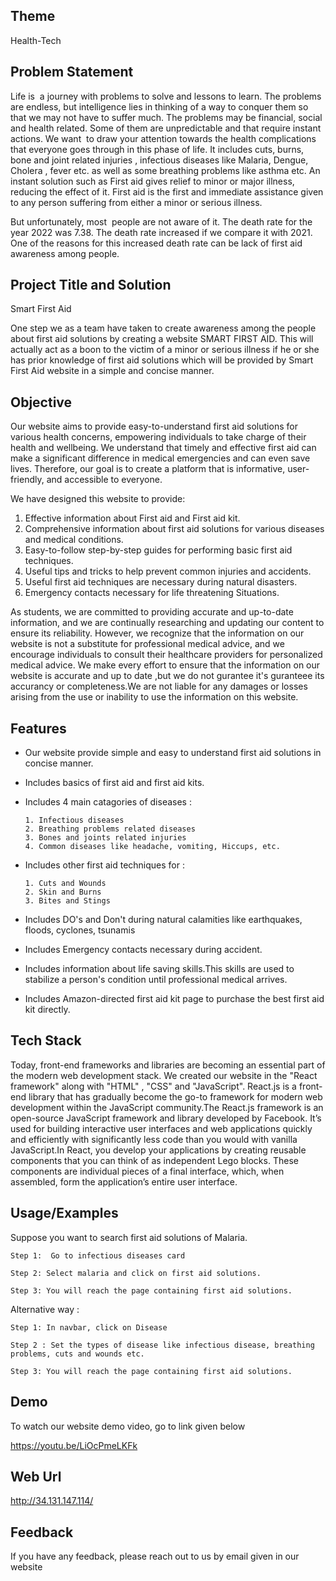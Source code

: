 ## Theme
Health-Tech


## Problem Statement
Life is  a journey with problems to solve and lessons to learn. The problems are endless, but intelligence lies in thinking of a way to conquer them so that we may not have to suffer much. The problems may be financial, social and health related. Some of them are unpredictable and that require instant actions. We want  to draw your attention towards the health complications that everyone goes through in this phase of life. It includes cuts, burns, bone and joint related injuries , infectious diseases like Malaria, Dengue, Cholera , fever etc. as well as some breathing problems like asthma etc. An instant solution such as First aid gives relief to minor or major illness, reducing the effect of it. First aid is the first and immediate assistance given to any person suffering from either a minor or serious illness.

But unfortunately, most  people are not aware of it. The death rate for the year 2022 was 7.38. The death rate increased if we compare it with 2021. One of the reasons for this increased death rate can be lack of first aid awareness among people. 

## Project Title and Solution
Smart First Aid 

One step we as a team have taken to create awareness among the people about first aid solutions by creating a website SMART FIRST AID. This will actually act as a boon to the victim of a minor or serious illness if he or she has prior knowledge of first aid solutions which will be provided by Smart First Aid website in a simple and concise manner.

## Objective

Our website aims to provide easy-to-understand first aid solutions for various health concerns, empowering individuals to take charge of their health and wellbeing. We understand that timely and effective first aid can make a significant difference in medical emergencies and can even save lives. Therefore, our goal is to create a platform that is informative, user-friendly, and accessible to everyone.

We have designed this website to provide:
1. Effective information about First aid and First aid kit.
2. Comprehensive information about first aid solutions for various diseases and medical conditions.
3. Easy-to-follow step-by-step guides for performing basic first aid techniques.
4. Useful tips and tricks to help prevent common injuries and accidents.
5. Useful first aid techniques are necessary during natural disasters.
6. Emergency contacts necessary for life threatening Situations.


As students, we are committed to providing accurate and up-to-date information, and we are continually researching and updating our content to ensure its reliability. However, we recognize that the information on our website is not a substitute for professional medical advice, and we encourage individuals to consult their healthcare providers for personalized medical advice. We make every effort to ensure that the information on our website is accurate and up to date ,but we do not gurantee it's guranteee its accurancy or completeness.We are not liable for any damages or losses arising from the use or inability to use the information on this website.
 




## Features

- Our website provide simple and easy to understand first aid solutions in concise manner.

- Includes basics of first aid and first aid kits.

- Includes 4 main catagories of diseases : 
      
      1. Infectious diseases
      2. Breathing problems related diseases
      3. Bones and joints related injuries
      4. Common diseases like headache, vomiting, Hiccups, etc.

- Includes other first aid techniques for :

      1. Cuts and Wounds
      2. Skin and Burns
      3. Bites and Stings

- Includes DO's and Don't during natural calamities like earthquakes, floods, cyclones, tsunamis 

- Includes Emergency contacts necessary during accident.

- Includes information about life saving skills.This skills are used to stabilize a person's condition until professional medical arrives.

- Includes Amazon-directed first aid kit page to purchase the best first aid kit directly.


## Tech Stack

Today, front-end frameworks and libraries are becoming an essential part of the modern web development stack. We created our website in the "React framework" along with "HTML" , "CSS" and "JavaScript". React.js is a front-end library that has gradually become the go-to framework for modern web development within the JavaScript community.The React.js framework is an open-source JavaScript framework and library developed by Facebook. It’s used for building interactive user interfaces and web applications quickly and efficiently with significantly less code than you would with vanilla JavaScript.In React, you develop your applications by creating reusable components that you can think of as independent Lego blocks. These components are individual pieces of a final interface, which, when assembled, form the application’s entire user interface.

## Usage/Examples

Suppose you want to search  first aid solutions of Malaria. 

    Step 1:  Go to infectious diseases card 
    
    Step 2: Select malaria and click on first aid solutions. 
    
    Step 3: You will reach the page containing first aid solutions. 

Alternative way :

    Step 1: In navbar, click on Disease

    Step 2 : Set the types of disease like infectious disease, breathing problems, cuts and wounds etc.

    Step 3: You will reach the page containing first aid solutions.


## Demo

To watch our website demo video, go to link given below

https://youtu.be/LiOcPmeLKFk 


## Web Url

http://34.131.147.114/


## Feedback

If you have any feedback, please reach out to us by email given in our website
